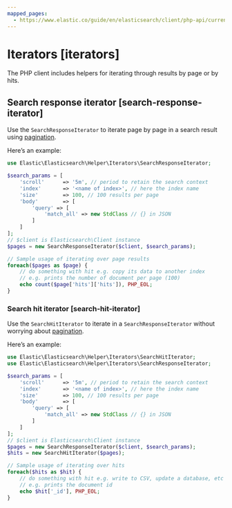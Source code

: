 ```yaml
---
mapped_pages:
  - https://www.elastic.co/guide/en/elasticsearch/client/php-api/current/iterators.html
---
```


# Iterators [iterators]

The PHP client includes helpers for iterating through results by page or by hits.

## Search response iterator [search-response-iterator]

Use the `SearchResponseIterator` to iterate page by page in a search result using [pagination](elasticsearch://reference/elasticsearch/rest-apis/paginate-search-results.md).

Here’s an example:

```php
use Elastic\Elasticsearch\Helper\Iterators\SearchResponseIterator;

$search_params = [
    'scroll'      => '5m', // period to retain the search context
    'index'       => '<name of index>', // here the index name
    'size'        => 100, // 100 results per page
    'body'        => [
        'query' => [
            'match_all' => new StdClass // {} in JSON
        ]
    ]
];
// $client is Elasticsearch\Client instance
$pages = new SearchResponseIterator($client, $search_params);

// Sample usage of iterating over page results
foreach($pages as $page) {
    // do something with hit e.g. copy its data to another index
    // e.g. prints the number of document per page (100)
    echo count($page['hits']['hits']), PHP_EOL;
}
```


### Search hit iterator [search-hit-iterator]

Use the `SearchHitIterator` to iterate in a `SearchResponseIterator` without worrying about [pagination](elasticsearch://reference/elasticsearch/rest-apis/paginate-search-results.md).

Here’s an example:

```php
use Elastic\Elasticsearch\Helper\Iterators\SearchHitIterator;
use Elastic\Elasticsearch\Helper\Iterators\SearchResponseIterator;

$search_params = [
    'scroll'      => '5m', // period to retain the search context
    'index'       => '<name of index>', // here the index name
    'size'        => 100, // 100 results per page
    'body'        => [
        'query' => [
            'match_all' => new StdClass // {} in JSON
        ]
    ]
];
// $client is Elasticsearch\Client instance
$pages = new SearchResponseIterator($client, $search_params);
$hits = new SearchHitIterator($pages);

// Sample usage of iterating over hits
foreach($hits as $hit) {
    // do something with hit e.g. write to CSV, update a database, etc
    // e.g. prints the document id
    echo $hit['_id'], PHP_EOL;
}
```


